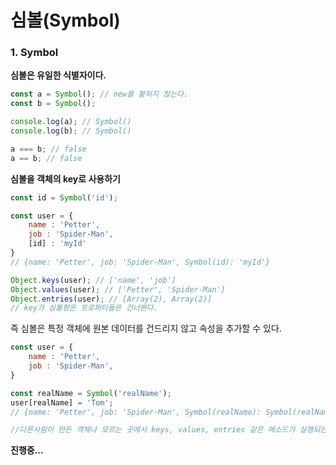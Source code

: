 심볼(Symbol)
=============
### 1. Symbol
**심볼은 유일한 식별자이다.**
```javascript
const a = Symbol(); // new를 붙히지 않는다.
const b = Symbol();

console.log(a); // Symbol()
console.log(b); // Symbol()

a === b; // false
a == b; // false
```

**심볼을 객체의 key로 사용하기**
```javascript
const id = Symbol('id');

const user = {
    name : 'Petter',
    job : 'Spider-Man',
    [id] : 'myId'
}
// {name: 'Petter', job: 'Spider-Man', Symbol(id): 'myId'}

Object.keys(user); // ['name', 'job']
Object.values(user); // ['Petter', 'Spider-Man']
Object.entries(user); // [Array(2), Array(2)]
// key가 심볼형은 프로퍼티들은 건너뛴다.
```
즉 심볼은 특정 객체에 원본 데이터를 건드리지 않고 속성을 추가할 수 있다.
```javascript
const user = {
    name : 'Petter',
    job : 'Spider-Man',
}

const realName = Symbol('realName');
user[realName] = 'Tom';
// {name: 'Petter', job: 'Spider-Man', Symbol(realName): Symbol(realName)}

//다른사람이 만든 객체나 모르는 곳에서 keys, values, entries 같은 메소드가 실행되는 객체에 내가 원하는 속성을 추가할 수 있다.
```

**진행중...**